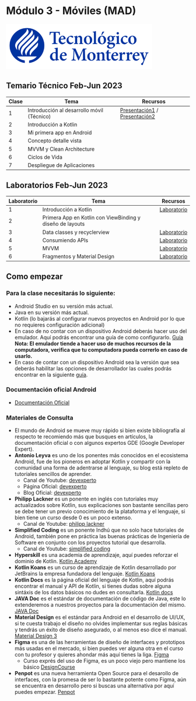 # Módulo 3 - Móviles (MAD)

![Tec de Monterrey](/images/logotecmty.png)

## Temario Técnico Feb-Jun 2023
| Clase | Tema        | Recursos
| ----- | ----------- |-------- |
|   1   | Introducción al desarrollo móvil (Técnico) | [Presentación1](https://docs.google.com/presentation/d/1QriPiwRf9AlTWUCWdEzkP1my3Y2n3eam4UlggxtaqGA/edit?usp=sharing) / [Presentación2](https://docs.google.com/presentation/d/1fMJWpEbnQGd39zwsrzVWm3hM9Myh6mWYS1Tgq8USrls/edit?usp=sharing&resourcekey=0-TC3peTh9IKAQx3IoIxJfGw)  |
|   2   | Introducción a Kotlin |
|   3   | Mi primera app en Android |
|   4   | Concepto detalle vista |
|   5   | MVVM y Clean Architecture |
|   6   | Ciclos de Vida |
|   7   | Despliegue de Aplicaciones |

## Laboratorios Feb-Jun 2023
| Laboratorio | Tema        | Recursos |
| ----- | ----------- |---- |
|   1   | Introducción a Kotlin |  [Laboratorio](/mobile/labs/1_intro_kotlin.md) |
|   2   | Primera App en Kotlin con ViewBinding y diseño de layouts |  |
|   3   | Data classes y recyclerview | [Laboratorio](/mobile/labs/3_data_classes_y_recyclerview.md) |
|   4   | Consumiendo APIs | [Laboratorio](/mobile/labs/4_consumiendo_apis.md)
|   5   | MVVM | [Laboratorio](/mobile/labs/5_arquitectura_mvvm.md)  |
|   6   | Fragmentos y Material Design | [Laboratorio](/mobile/labs/6_fragmentos_y_material_design.md)

## Como empezar
### Para la clase necesitarás lo siguiente:

- Android Studio en su versión más actual.
- Java en su versión más actual.
- Kotlin (lo bajarás al configurar nuevos proyectos en Android por lo que no requieres configuración adicional)
- En caso de no contar con un dispositivo Android deberás hacer uso del emulador. Aquí podrás encontrar una guía de como configurarlo. [Guía](https://developer.android.com/design-for-safety/privacy-sandbox/download?hl=es-419#:~:text=Set%20up%20an%20Android%20device%20emulator%20image,-To%20set%20up&text=Install%20the%20latest%20Canary%20build,it%20isn't%20already%20installed.) **Nota: El emulador tiende a hacer uso de muchos recursos de la computadora, verifica que tu computadora pueda correrlo en caso de usarlo.**
- En caso de contar con un dispositivo Android sea la versión que sea deberás habilitar las opciones de desarrollador las cuales podrás encontrar en la siguiente [guía](https://developer.android.com/studio/debug/dev-options?hl=es-419).

### Documentación oficial Android
- [Documentación Oficial](https://developer.android.com/?hl=es-419)

### Materiales de Consulta
- El mundo de Android se mueve muy rápido si bien existe bibliografía al respecto te recomiendo más que busques en artículos, la documentación oficial o con algunos expertos GDE (Google Developer Expert).
- **Antonio Leyva** es uno de los ponentes más conocidos en el ecosistema Android, fue de los pioneros en adoptar Kotlin y compartir con la comunidad una forma de adentrarse al lenguaje, su blog está repleto de tutoriales sencillos de aprender.
  - Canal de Youtube: [devexperto](https://www.youtube.com/@devexperto)
  - Página Oficial: [devexperto](https://devexperto.com/)
  - Blog Oficial: [devexperto](https://devexperto.com/blog/)
- **Philipp Lackner** es un ponente en inglés con tutoriales muy actualizados sobre Kotlin, sus explicaciones son bastante sencillas pero se debe tener un previo conocimiento de la plataforma y el lenguaje, si bien tiene un curso desde 0 es un poco extenso.
  - Canal de Youtube: [philipp lackner](https://www.youtube.com/@PhilippLackner)
- **Simplified Coding** es un ponente Indhú que no solo hace tutoriales de Android, también pone en práctica las buenas prácticas de Ingeniería de Software en conjunto con los proyectos tutorial que desarrolla.
  - Canal de Youtube: [simplified coding](https://www.youtube.com/@SimplifiedCoding)
- **Hyperskill** es una academia de aprendizaje, aquí puedes reforzar el dominio de Kotlin. [Kotlin Academy](https://hyperskill.org/tracks?category=4)
- **Kotlin Koans** es un curso de aprendizaje de Kotlin desarrollado por JetBrains la empresa fundadora del lenguaje. [Kotlin Koans](https://kotlinlang.org/docs/koans.html)
- **Kotlin Docs** es la página oficial del lenguaje de Kotlin, aquí podrás encontrar el manual y API de Kotlin, si tienes dudas sobre alguna sintáxis de los datos básicos no dudes en consultarla. [Kotlin docs](https://kotlinlang.org/docs/home.html)
- **JAVA Doc** es el estándar de documentación de código de Java, este lo extenderemos a nuestros proyectos para la documentación del mismo. [JAVA Doc](https://docs.oracle.com/javase/8/docs/technotes/tools/windows/javadoc.html)
- **Material Design** es el estándar para Android en el desarrollo de UI/UX, si te cuesta trabajo el diseño no olvides implementar sus reglas básicas y tendrás un éxito de diseño asegurado, o al menos eso dice el manual. [Material Design 3](https://m3.material.io/)
- **Figma** es una de las herramientas de diseño de interfaces y prototipos más usadas en el mercado, si bien puedes ver alguna otra en el curso con tu profesor y quieres ahondar más aquí tienes la liga. [Figma](https://www.figma.com/login)
  - Curso exprés del uso de Figma, es un poco viejo pero mantiene los básico [DesignCourse](https://www.youtube.com/watch?v=3q3FV65ZrUs&t=695s)
- **Penpot** es una nueva herramienta Open Source para el desarollo de interfaces, con la promesa de ser lo bastante potente como Figma, aún se encuentra en desarrollo pero si buscas una alternativa por aquí puedes empezar. [Penpot](https://penpot.app/)